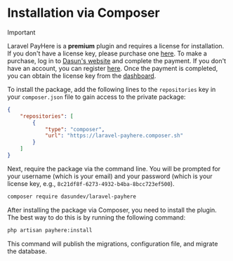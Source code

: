 # Installation via Composer

> [!IMPORTANT]
> Laravel PayHere is a **premium** plugin and requires a license for installation. If you don't have a license key, please purchase one [here](https://www.dasun.dev/checkout/laravel-payhere). To make a purchase, log in to [Dasun's website](https://www.dasun.dev/login) and complete the payment. If you don't have an account, you can register [here](https://www.dasun.dev/register). Once the payment is completed, you can obtain the license key from the [dashboard](https://www.dasun.dev/dashboard).

To install the package, add the following lines to the `repositories` key in your `composer.json` file to gain access to the private package:

```json
{
    "repositories": [
        {
            "type": "composer",
            "url": "https://laravel-payhere.composer.sh"
        }
    ]
}
```

Next, require the package via the command line. You will be prompted for your username (which is your email) and your password (which is your license key, e.g., `8c21df8f-6273-4932-b4ba-8bcc723ef500`).

```bash
composer require dasundev/laravel-payhere
```

After installing the package via Composer, you need to install the plugin. The best way to do this is by running the following command:
```bash
php artisan payhere:install
```

This command will publish the migrations, configuration file, and migrate the database.
